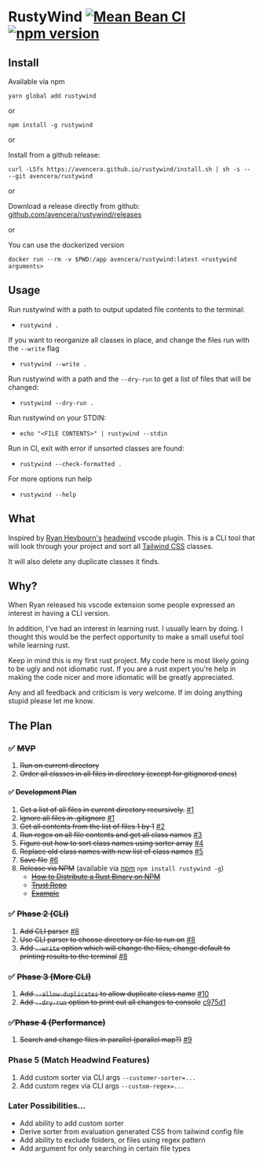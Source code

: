 # RustyWind [![Mean Bean CI](https://github.com/avencera/rustywind/workflows/Mean%20Bean%20CI/badge.svg)](https://github.com/avencera/rustywind/actions?query=workflow%3A%22Mean+Bean+CI%22) [![npm version](https://badge.fury.io/js/rustywind.svg)](https://badge.fury.io/js/rustywind)

## Install

Available via npm

`yarn global add rustywind`

or

`npm install -g rustywind`

or

Install from a github release:

`curl -LSfs https://avencera.github.io/rustywind/install.sh | sh -s -- --git avencera/rustywind`

or

Download a release directly from github: [github.com/avencera/rustywind/releases](https://github.com/avencera/rustywind/releases)

or

You can use the dockerized version

`docker run --rm -v $PWD:/app avencera/rustywind:latest <rustywind arguments>`

## Usage

Run rustywind with a path to output updated file contents to the terminal:

- `rustywind .`

If you want to reorganize all classes in place, and change the files run with the `--write` flag

- `rustywind --write .`

Run rustywind with a path and the `--dry-run` to get a list of files that will be changed:

- `rustywind --dry-run .`

Run rustywind on your STDIN:

- `echo "<FILE CONTENTS>" | rustywind --stdin`

Run in CI, exit with error if unsorted classes are found:

- `rustywind --check-formatted .`

For more options run help

- `rustywind --help`

## What

Inspired by [Ryan Heybourn's](https://github.com/heybourn) [headwind](https://github.com/heybourn/headwind)
vscode plugin. This is a CLI tool that will look through your project and sort all [Tailwind CSS](https://tailwindcss.com) classes.

It will also delete any duplicate classes it finds.

## Why?

When Ryan released his vscode extension some people expressed an interest in having a CLI version.

In addition, I've had an interest in learning rust. I usually learn by doing. I thought this would be
the perfect opportunity to make a small useful tool while learning rust.

Keep in mind this is my first rust project. My code here is most likely going to be ugly and not idiomatic rust.
If you are a rust expert you're help in making the code nicer and more idiomatic will be greatly appreciated.

Any and all feedback and criticism is very welcome. If im doing anything stupid please let me know.

## The Plan

### ✅ ~~MVP~~

1. ~~Run on current directory~~
2. ~~Order all classes in all files in directory (except for gitignored ones)~~

#### ✅ ~~Development Plan~~

1. ~~Get a list of all files in current directory recursively.~~ [#1](https://github.com/avencera/rustywind/pull/1)
2. ~~Ignore all files in .gitignore~~ [#1](https://github.com/avencera/rustywind/pull/1)
3. ~~Get all contents from the list of files 1 by 1~~ [#2](https://github.com/avencera/rustywind/pull/2)
4. ~~Run regex on all file contents and get all class names~~ [#3](https://github.com/avencera/rustywind/pull/3)
5. ~~Figure out how to sort class names using sorter array~~ [#4](https://github.com/avencera/rustywind/pull/4)
6. ~~Replace old class names with new list of class names~~ [#5](https://github.com/avencera/rustywind/pull/5)
7. ~~Save file~~ [#6](https://github.com/avencera/rustywind/pull/6)
8. ~~Release via NPM~~ (available via [npm](https://www.npmjs.com/package/rustywind) `npm install rustywind -g`)
   - ~~[How to Distribute a Rust Binary on NPM](https://dev.to/kennethlarsen/how-to-distribute-a-rust-binary-on-npm-75n)~~
   - ~~[Trust Repo](https://github.com/japaric/trust)~~
   - ~~[Example](https://github.com/kennethlarsen/baelte-npm)~~

### ✅ ~~Phase 2 (CLI)~~

1. ~~Add CLI parser~~ [#8](https://github.com/avencera/rustywind/pull/8)
2. ~~Use CLI parser to choose directory or file to run on~~ [#8](https://github.com/avencera/rustywind/pull/8)
3. ~~Add `--write` option which will change the files, change default to printing results to the terminal~~ [#8](https://github.com/avencera/rustywind/pull/8)

### ✅ ~~Phase 3 (More CLI)~~

1.  ~~Add `--allow-duplicates` to allow duplicate class name~~ [#10](https://github.com/avencera/rustywind/pull/10)
2.  ~~Add `--dry-run` option to print out all changes to console~~ [c975d1](https://github.com/avencera/rustywind/commit/c975d1f041f95b45e15760ccded24dbf62bf1f6f)

### ✅~~Phase 4 (Performance)~~

1. ~~Search and change files in parallel (parallel map?)~~ [#9](https://github.com/avencera/rustywind/pull/9)

### Phase 5 (Match Headwind Features)

1. Add custom sorter via CLI args `--customer-sorter=...`
2. Add custom regex via CLI args `--custom-regex=...`

### Later Possibilities...

- Add ability to add custom sorter
- Derive sorter from evaluation generated CSS from tailwind config file
- Add ability to exclude folders, or files using regex pattern
- Add argument for only searching in certain file types
